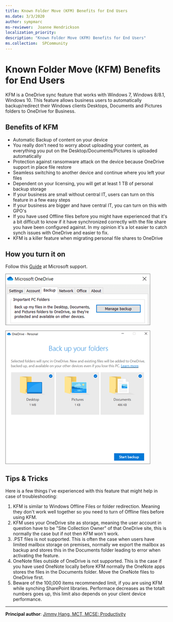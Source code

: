 ```yaml
---
title: Known Folder Move (KFM) Benefits for End Users
ms.date: 3/3/2020
author: sympmarc
ms-reviewer:  Joanne Hendrickson
localization_priority: 
description: "Known Folder Move (KFM) Benefits for End Users"
ms.collection:  SPCommunity
---
```

# Known Folder Move (KFM) Benefits for End Users

KFM is a OneDrive sync feature that works with Windows 7, Windows 8/8.1, Windows 10. This feature allows business users to automatically backup/redirect their Windows clients Desktops, Documents and Pictures folders to OneDrive for Business.

## Benefits of KFM

* Automatic Backup of content on your device
* You really don't need to worry about uploading your content, as everything you put on the Desktop/Documents/Pictures is uploaded automatically
* Protection against ransomware attack on the device because OneDrive support in place file restore
* Seamless switching to another device and continue where you left your files
* Dependent on your licensing, you will get at least 1 TB of personal backup storage
* If your business are small without central IT, users can turn on this feature in a few easy steps
* If your business are bigger and have central IT, you can turn on this with GPO's
* If you have used Offline files before you might have experienced that it's a bit difficult to know if it have synchronized correctly with the file share you have been configured against. In my opinion it's a lot easier to catch synch issues with OneDrive and easier to fix.
* KFM is a killer feature when migrating personal file shares to OneDrive

## How you turn it on

Follow this [Guide]( https://support.office.com/article/back-up-your-documents-pictures-and-desktop-folders-with-onedrive-d61a7930-a6fb-4b95-b28a-6552e77c3057) at Microsoft support.

![KFMOptions](media/known-folder-move-benefits-for-endusers/KFM01.png)

![KFMOptions](media/known-folder-move-benefits-for-endusers/KFM02.png)

## Tips & Tricks

Here is a few things I've experienced with this feature that might help in case of troubleshooting:

1. KFM is similar to Windows Offline Files or folder redirection. Meaning they don't work well together so you need to turn of Offline files before using KFM. 
2. KFM uses your OneDrive site as storage, meaning the user account in question have to be "Site Collection Owner" of that OneDrive site, this is normally the case but if not then KFM won't work.
3. .PST files is not supported. This is often the case when users have limited mailbox storage on premises, normally we export the mailbox as backup and stores this in the Documents folder leading to error when activating the feature.
4. OneNote files outside of OneDrive is not supported. This is the case if you have used OneNote locally before KFM normally the OneNote apps stores the files in the Documents folder. Move the OneNote files to OneDrive first.
5. Beware of the 100,000 items recommended limit, if you are using KFM while synching SharePoint libraries. Performace decreases as the totalt numbers goes up, this limit also depends on your client device performance.  

---

**Principal author**: [Jimmy Hang, MCT, MCSE: Productivity](https://www.linkedin.com/in/jimmyhang/)

